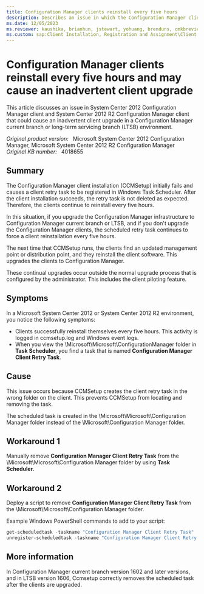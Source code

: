 ```yaml
---
title: Configuration Manager clients reinstall every five hours
description: Describes an issue in which the Configuration Manager client reinstalls itself every five hours and may cause an inadvertent client upgrade if a current branch site is already upgraded. Provides a workaround.
ms.date: 12/05/2023
ms.reviewer: kaushika, brianhun, jstewart, yohuang, brenduns, cmkbreview
ms.custom: sap:Client Installation, Registration and Assignment\Client Installation
---
```

# Configuration Manager clients reinstall every five hours and may cause an inadvertent client upgrade

This article discusses an issue in System Center 2012 Configuration Manager client and System Center 2012 R2 Configuration Manager client that could cause an inadvertent client upgrade in a Configuration Manager current branch or long-term servicing branch (LTSB) environment.

_Original product version:_ &nbsp; Microsoft System Center 2012 Configuration Manager, Microsoft System Center 2012 R2 Configuration Manager  
_Original KB number:_ &nbsp; 4018655

## Summary

The Configuration Manager client installation (CCMSetup) initially fails and causes a client retry task to be registered in Windows Task Scheduler. After the client installation succeeds, the retry task is not deleted as expected. Therefore, the clients continue to reinstall every five hours.

In this situation, if you upgrade the Configuration Manager infrastructure to Configuration Manager current branch or LTSB, and if you don't upgrade the Configuration Manager clients, the scheduled retry task continues to force a client reinstallation every five hours.

The next time that CCMSetup runs, the clients find an updated management point or distribution point, and they reinstall the client software. This upgrades the clients to Configuration Manager.

These continual upgrades occur outside the normal upgrade process that is configured by the administrator. This includes the client piloting feature.

## Symptoms

In a Microsoft System Center 2012 or System Center 2012 R2 environment, you notice the following symptoms:

- Clients successfully reinstall themselves every five hours. This activity is logged in ccmsetup.log and Windows event logs.
- When you view the \Microsoft\Microsoft\ConfigurationManager folder in **Task Scheduler**, you find a task that is named **Configuration Manager Client Retry Task**.

## Cause

This issue occurs because CCMSetup creates the client retry task in the wrong folder on the client. This prevents CCMSetup from locating and removing the task.

The scheduled task is created in the \Microsoft\Microsoft\Configuration Manager folder instead of the \Microsoft\Configuration Manager folder.

## Workaround 1

Manually remove **Configuration Manager Client Retry Task** from the \Microsoft\Microsoft\Configuration Manager folder by using **Task Scheduler**.

## Workaround 2

Deploy a script to remove **Configuration Manager Client Retry Task** from the \Microsoft\Microsoft\Configuration Manager folder.

Example Windows PowerShell commands to add to your script:

```powershell
get-scheduledtask -taskname "Configuration Manager Client Retry Task"  
unregister-scheduledtask -taskname "Configuration Manager Client Retry Task" -confirm:$false
```

## More information

In Configuration Manager current branch version 1602 and later versions, and in LTSB version 1606, Ccmsetup correctly removes the scheduled task after the clients are upgraded.
